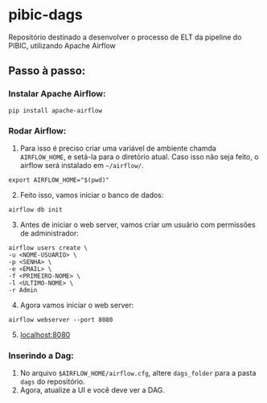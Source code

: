 # pibic-dags
Repositório destinado a desenvolver o processo de ELT da pipeline do PIBIC, utilizando Apache Airflow
## Passo à passo:
### Instalar Apache Airflow:
```
pip install apache-airflow
```
### Rodar Airflow:
1. Para isso é preciso criar uma variável de ambiente chamda `AIRFLOW_HOME`, e setá-la para o diretório atual. Caso isso não seja feito, o airflow será instalado em `~/airflow/`.
```
export AIRFLOW_HOME="$(pwd)"
```
2. Feito isso, vamos iniciar o banco de dados:
```
airflow db init
```
3. Antes de iniciar o web server, vamos criar um usuário com permissões de administrador:
```
airflow users create \
-u <NOME-USUARIO> \
-p <SENHA> \
-e <EMAIL> \
-f <PRIMEIRO-NOME> \
-l <ULTIMO-NOME> \
-r Admin
```
4. Agora vamos iniciar o web server:  
```
airflow webserver --port 8080
```
5. [localhost:8080](http://localhost:8080/)
### Inserindo a Dag:
1. No arquivo `$AIRFLOW_HOME/airflow.cfg`, altere `dags_folder` para a pasta `dags` do repositório.
2. Agora, atualize a UI e você deve ver a DAG.
